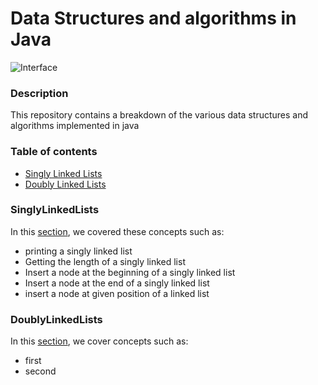 # Data Structures and algorithms in Java
![Interface](https://miro.medium.com/max/1400/1*sMryEXZVPKFjGNcfSzE8Mw.jpeg)
### Description
This repository contains a breakdown of the various data structures and algorithms implemented in java

### Table of contents
* [Singly Linked Lists](#singlylinkedlists)
* [Doubly Linked Lists](#doublylinkedlists)

### SinglyLinkedLists
In this [section](https://github.com/Kondwani7/Data-structures-and-Algorithms-Java/blob/main/src/com/LinkedList/LinkedList.java), we covered these concepts such as:
* printing a singly linked list
* Getting the length of a singly linked list
* Insert a node at the beginning of a singly linked list
* Insert a node at the end of a singly linked list
* insert a node at given position of a linked list
### DoublyLinkedLists
In this [section](), we cover concepts such as:
* first
* second